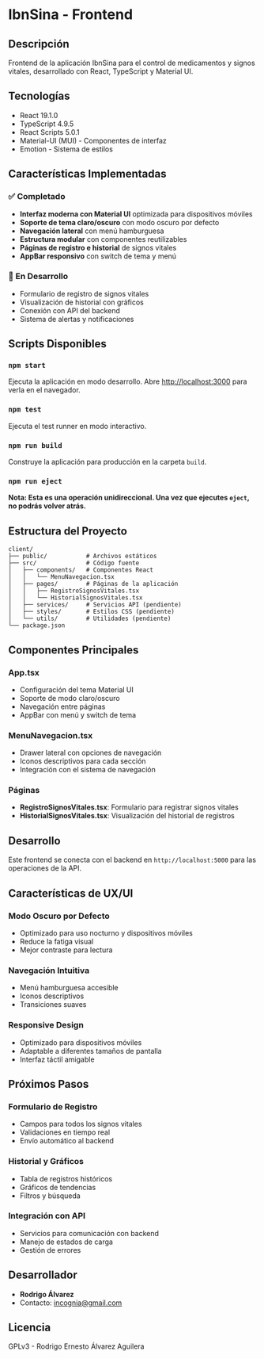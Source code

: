 # IbnSina - Frontend

## Descripción
Frontend de la aplicación IbnSina para el control de medicamentos y signos vitales, desarrollado con React, TypeScript y Material UI.

## Tecnologías
- React 19.1.0
- TypeScript 4.9.5
- React Scripts 5.0.1
- Material-UI (MUI) - Componentes de interfaz
- Emotion - Sistema de estilos

## Características Implementadas

### ✅ Completado
- **Interfaz moderna con Material UI** optimizada para dispositivos móviles
- **Soporte de tema claro/oscuro** con modo oscuro por defecto
- **Navegación lateral** con menú hamburguesa
- **Estructura modular** con componentes reutilizables
- **Páginas de registro e historial** de signos vitales
- **AppBar responsivo** con switch de tema y menú

### 🚧 En Desarrollo
- Formulario de registro de signos vitales
- Visualización de historial con gráficos
- Conexión con API del backend
- Sistema de alertas y notificaciones

## Scripts Disponibles

### `npm start`
Ejecuta la aplicación en modo desarrollo.
Abre [http://localhost:3000](http://localhost:3000) para verla en el navegador.

### `npm test`
Ejecuta el test runner en modo interactivo.

### `npm run build`
Construye la aplicación para producción en la carpeta `build`.

### `npm run eject`
**Nota: Esta es una operación unidireccional. Una vez que ejecutes `eject`, no podrás volver atrás.**

## Estructura del Proyecto
```
client/
├── public/           # Archivos estáticos
├── src/              # Código fuente
│   ├── components/   # Componentes React
│   │   └── MenuNavegacion.tsx
│   ├── pages/        # Páginas de la aplicación
│   │   ├── RegistroSignosVitales.tsx
│   │   └── HistorialSignosVitales.tsx
│   ├── services/     # Servicios API (pendiente)
│   ├── styles/       # Estilos CSS (pendiente)
│   └── utils/        # Utilidades (pendiente)
└── package.json
```

## Componentes Principales

### App.tsx
- Configuración del tema Material UI
- Soporte de modo claro/oscuro
- Navegación entre páginas
- AppBar con menú y switch de tema

### MenuNavegacion.tsx
- Drawer lateral con opciones de navegación
- Iconos descriptivos para cada sección
- Integración con el sistema de navegación

### Páginas
- **RegistroSignosVitales.tsx**: Formulario para registrar signos vitales
- **HistorialSignosVitales.tsx**: Visualización del historial de registros

## Desarrollo
Este frontend se conecta con el backend en `http://localhost:5000` para las operaciones de la API.

## Características de UX/UI

### Modo Oscuro por Defecto
- Optimizado para uso nocturno y dispositivos móviles
- Reduce la fatiga visual
- Mejor contraste para lectura

### Navegación Intuitiva
- Menú hamburguesa accesible
- Iconos descriptivos
- Transiciones suaves

### Responsive Design
- Optimizado para dispositivos móviles
- Adaptable a diferentes tamaños de pantalla
- Interfaz táctil amigable

## Próximos Pasos

### Formulario de Registro
- Campos para todos los signos vitales
- Validaciones en tiempo real
- Envío automático al backend

### Historial y Gráficos
- Tabla de registros históricos
- Gráficos de tendencias
- Filtros y búsqueda

### Integración con API
- Servicios para comunicación con backend
- Manejo de estados de carga
- Gestión de errores

## Desarrollador
- **Rodrigo Álvarez**
- Contacto: incognia@gmail.com

## Licencia
GPLv3 - Rodrigo Ernesto Álvarez Aguilera
